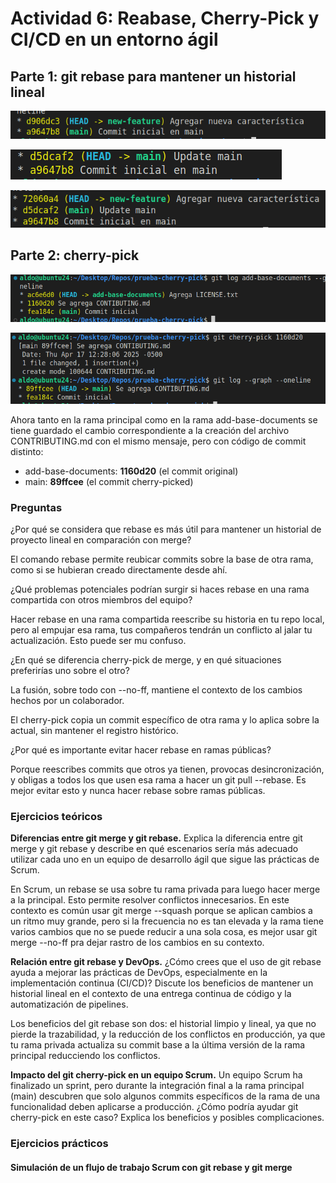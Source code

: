 # Actividad 6: Reabase, Cherry-Pick y CI/CD en un entorno ágil

## Parte 1: git rebase para mantener un historial lineal

![alt](2025-04-17-11-33-34.png)

![alt](2025-04-17-11-39-20.png)

![alt](2025-04-17-11-43-37.png)

## Parte 2: cherry-pick

![alt](2025-04-17-12-29-34.png)

![alt](2025-04-17-12-31-53.png)

Ahora tanto en la rama principal como en la rama add-base-documents se tiene guardado el cambio correspondiente a la creación del archivo CONTRIBUTING.md con el mismo mensaje, pero con código de commit distinto:

- add-base-documents: **1160d20** (el commit original)
- main: **89ffcee** (el commit cherry-picked)

### Preguntas

¿Por qué se considera que rebase es más útil para mantener un historial de proyecto lineal en comparación con merge?

El comando rebase permite reubicar commits sobre la base de otra rama, como si se hubieran creado directamente desde ahí.

¿Qué problemas potenciales podrían surgir si haces rebase en una rama compartida con otros miembros del equipo?

Hacer rebase en una rama compartida reescribe su historia en tu repo local, pero al empujar esa rama, tus compañeros tendrán un conflicto al jalar tu actualización. Esto puede ser mu confuso.

¿En qué se diferencia cherry-pick de merge, y en qué situaciones preferirías uno sobre el otro?

La fusión, sobre todo con --no-ff, mantiene el contexto de los cambios hechos por un colaborador.

El cherry-pick copia un commit específico de otra rama y lo aplica sobre la actual, sin mantener el registro histórico.

¿Por qué es importante evitar hacer rebase en ramas públicas?

Porque reescribes commits que otros ya tienen, provocas desincronización, y obligas a todos los que usen esa rama a hacer un git pull --rebase. Es mejor evitar esto y nunca hacer rebase sobre ramas públicas.

### Ejercicios teóricos

**Diferencias entre git merge y git rebase.** Explica la diferencia entre git merge y git rebase y describe en qué escenarios sería más adecuado utilizar cada uno en un equipo de desarrollo ágil que sigue las prácticas de Scrum.

En Scrum, un rebase se usa sobre tu rama privada para luego hacer merge a la principal. Esto permite resolver conflictos innecesarios. En este contexto es común usar git merge --squash porque se aplican cambios a un ritmo muy grande, pero si la frecuencia no es tan elevada y la rama tiene varios cambios que no se puede reducir a una sola cosa, es mejor usar git merge --no-ff pra dejar rastro de los cambios en su contexto.

**Relación entre git rebase y DevOps.** ¿Cómo crees que el uso de git rebase ayuda a mejorar las prácticas de DevOps, especialmente en la implementación continua (CI/CD)? Discute los beneficios de mantener un historial lineal en el contexto de una entrega continua de código y la automatización de pipelines.

Los beneficios del git rebase son dos: el historial limpio y lineal, ya que no pierde la trazabilidad, y la reducción de los conflictos en producción, ya que tu rama privada actualiza su commit base a la última versión de la rama principal reducciendo los conflictos.

**Impacto del git cherry-pick en un equipo Scrum.** Un equipo Scrum ha finalizado un sprint, pero durante la integración final a la rama principal (main) descubren que solo algunos commits específicos de la rama de una funcionalidad deben aplicarse a producción. ¿Cómo podría ayudar git cherry-pick en este caso? Explica los beneficios y posibles complicaciones.

### Ejercicios prácticos

#### Simulación de un flujo de trabajo Scrum con git rebase y git merge

